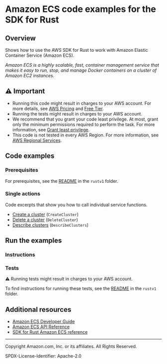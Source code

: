 <!--Generated by WRITEME on 2023-11-07 22:20:18.744642 (UTC)-->
# Amazon ECS code examples for the SDK for Rust

## Overview

Shows how to use the AWS SDK for Rust to work with Amazon Elastic Container Service (Amazon ECS).

<!--custom.overview.start-->
<!--custom.overview.end-->

*Amazon ECS is a highly scalable, fast, container management service that makes it easy to run, stop, and manage Docker containers on a cluster of Amazon EC2 instances.*

## ⚠ Important

* Running this code might result in charges to your AWS account. For more details, see [AWS Pricing](https://aws.amazon.com/pricing/?aws-products-pricing.sort-by=item.additionalFields.productNameLowercase&aws-products-pricing.sort-order=asc&awsf.Free%20Tier%20Type=*all&awsf.tech-category=*all) and [Free Tier](https://aws.amazon.com/free/?all-free-tier.sort-by=item.additionalFields.SortRank&all-free-tier.sort-order=asc&awsf.Free%20Tier%20Types=*all&awsf.Free%20Tier%20Categories=*all).
* Running the tests might result in charges to your AWS account.
* We recommend that you grant your code least privilege. At most, grant only the minimum permissions required to perform the task. For more information, see [Grant least privilege](https://docs.aws.amazon.com/IAM/latest/UserGuide/best-practices.html#grant-least-privilege).
* This code is not tested in every AWS Region. For more information, see [AWS Regional Services](https://aws.amazon.com/about-aws/global-infrastructure/regional-product-services).

<!--custom.important.start-->
<!--custom.important.end-->

## Code examples

### Prerequisites

For prerequisites, see the [README](../../README.md#Prerequisites) in the `rustv1` folder.


<!--custom.prerequisites.start-->
<!--custom.prerequisites.end-->

### Single actions

Code excerpts that show you how to call individual service functions.

* [Create a cluster](src/bin/cluster.rs#L28) (`CreateCluster`)
* [Delete a cluster](src/bin/cluster.rs#L38) (`DeleteCluster`)
* [Describe clusters](src/bin/describe-clusters.rs#L24) (`DescribeClusters`)

## Run the examples

### Instructions



<!--custom.instructions.start-->
<!--custom.instructions.end-->



### Tests

⚠ Running tests might result in charges to your AWS account.


To find instructions for running these tests, see the [README](../../README.md#Tests)
in the `rustv1` folder.



<!--custom.tests.start-->
<!--custom.tests.end-->

## Additional resources

* [Amazon ECS Developer Guide](https://docs.aws.amazon.com/AmazonECS/latest/developerguide/Welcome.html)
* [Amazon ECS API Reference](https://docs.aws.amazon.com/AmazonECS/latest/APIReference/Welcome.html)
* [SDK for Rust Amazon ECS reference](https://docs.rs/aws-sdk-ecs/latest/aws_sdk_ecs/)

<!--custom.resources.start-->
<!--custom.resources.end-->

---

Copyright Amazon.com, Inc. or its affiliates. All Rights Reserved.

SPDX-License-Identifier: Apache-2.0